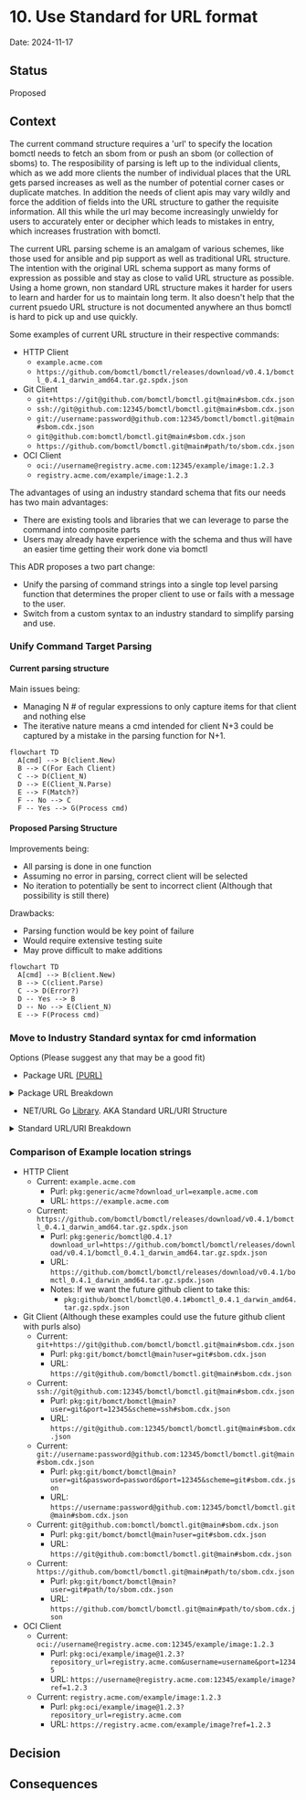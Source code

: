 
# 10. Use Standard for URL format

Date: 2024-11-17

## Status

Proposed

## Context

The current command structure requires a 'url' to specify the location bomctl needs to fetch an sbom from or
push an sbom (or collection of sboms) to. The resposibility of parsing is left up to the individual clients,
which as we add more clients the number of individual places that the URL gets parsed increases as well as the
number of potential corner cases or duplicate matches. In addition the needs of client apis may vary wildly and
force the addition of fields into the URL structure to gather the requisite information. All this while the url
may become increasingly unwieldy for users to accurately enter or decipher which leads to mistakes in entry,
which increases frustration with bomctl.

The current URL parsing scheme is an amalgam of various schemes, like those used for ansible and pip support as
well as traditional URL structure. The intention with the original URL schema support as many forms of expression
as possible and stay as close to valid URL structure as possible. Using a home grown, non standard URL structure
makes it harder for users to learn and harder for us to maintain long term. It also doesn't help that the current
psuedo URL structure is not documented anywhere an thus bomctl is hard to pick up and use quickly.

Some examples of current URL structure in their respective commands:

- HTTP Client
  - `example.acme.com`
  - `https://github.com/bomctl/bomctl/releases/download/v0.4.1/bomctl_0.4.1_darwin_amd64.tar.gz.spdx.json`
- Git Client
  - `git+https://git@github.com/bomctl/bomctl.git@main#sbom.cdx.json`
  - `ssh://git@github.com:12345/bomctl/bomctl.git@main#sbom.cdx.json`
  - `git://username:password@github.com:12345/bomctl/bomctl.git@main#sbom.cdx.json`
  - `git@github.com:bomctl/bomctl.git@main#sbom.cdx.json`
  - `https://github.com/bomctl/bomctl.git@main#path/to/sbom.cdx.json`
- OCI Client
  - `oci://username@registry.acme.com:12345/example/image:1.2.3`
  - `registry.acme.com/example/image:1.2.3`

The advantages of using an industry standard schema that fits our needs has two main advantages:

- There are existing tools and libraries that we can leverage to parse the command into composite parts
- Users may already have experience with the schema and thus will have an easier time getting their work done via bomctl

This ADR proposes a two part change:

- Unify the parsing of command strings into a single top level parsing function that determines the proper client
to use or fails with a message to the user.
- Switch from a custom syntax to an industry standard to simplify parsing and use.

### Unify Command Target Parsing

#### Current parsing structure

Main issues being:

- Managing N # of regular expressions to only capture items for that client and nothing else
- The iterative nature means a cmd intended for client N+3 could be captured by a mistake in the parsing function for N+1.

```mermaid
flowchart TD
  A[cmd] --> B(client.New)
  B --> C(For Each Client)
  C --> D(Client_N)
  D --> E(Client_N.Parse)
  E --> F(Match?)
  F -- No --> C
  F -- Yes --> G(Process cmd)
```

#### Proposed Parsing Structure

Improvements being:

- All parsing is done in one function
- Assuming no error in parsing, correct client will be selected
- No iteration to potentially be sent to incorrect client (Although that possibility is still there)

Drawbacks:

- Parsing function would be key point of failure
- Would require extensive testing suite
- May prove difficult to make additions

```mermaid
flowchart TD
  A[cmd] --> B(client.New)
  B --> C(client.Parse)
  C --> D(Error?)
  D -- Yes --> B
  D -- No --> E(Client_N)
  E --> F(Process cmd)
```

### Move to Industry Standard syntax for cmd information

Options (Please suggest any that may be a good fit)

- Package URL [(PURL)](https://github.com/package-url/purl-spec)

<details>
<summary>Package URL Breakdown</summary>

## PURL Description

Package URL Specification (purl spec): A minimal specification for purl aka. a package "mostly universal" URL.

- [GitHub](https://github.com/package-url/purl-spec)

## PURL Advantages

- Similar to the format in use currently in bomctl
  - Many of the fields bomctl is looking for exist within a purl
- Purls are used in sboms, making it a logical jump to use in bomctl
- Users may be familiar with the standard since it's used in sboms
- Some built in support for various clients (git, oci, github)
  - This would aid in determining which client should be used
- This would simplify commands for operations on boms:
  - Linking would require pointing to a component within an sbom, which would use purl spec

## PURL Disadvantages

- Bare urls would need to be wrapped in a useless formatting, or go through additional processing to turn into a purl
  - `pkg:generic/bomctl@0.4.1?download_url=https://github.com/bomctl/bomctl/releases/download/v0.4.1/bomctl_0.4.1_darwin_amd64.tar.gz.spdx.json`
  - Or bare urls just get parsed and passed to HTTP client. (make it a special case for usability)
- Does not support all prospective future clients (gitlab, dependency track, etc.)
  - Although gitlab is listed as a candidate for a potential future purl type
- Has support for many purl types we may never want to use (not necessarily a bad thing)
- Not sure this alleviates the problem of location strings in commands becoming and long and unwieldy with the use of qualifiers.
- Potentially requires users to know which client they'd want to use, which it'd be better to avoid
- Cannot express local files in this schema, may have to be handled as a generic string (as it is now)
  - Could also use generic pkg: `pkg:generic/sbom.cdx.json@v0.4.1?download_url=file:///path/to/sbom.cdx.json`

## PURL Practicality/Usability

- Soft enforcement of `pkg` prefix
  - We could allow users to leave off the `pkg:` prefix from their cmd and handle it if it's not there.
- Component Mapping:
  - Most purl component parts map directly to information we are currently collecting
  - Namespace could handle nested groups (gitlab style: instance/group/group/.../repo) or github style (just org/repo)
  - Any information missing, could be stored as qualifiers, like in the below examples
- Qualifiers
  - Since purls do not directly handle many components that may be seen in bomctl, like username, port, scheme, etc.
    It's necessary to use qualifiers to add this information, which could make the cmd string very long.
  - If we're wanting authentication to go through .netrc, would we need to support cmds that have the username/password info in them?
    - Supporting username and password in commands does help simplify running in CICD environments (with proper precautions setup)
    - Maybe separate flags for this?

## PURL Examples

- HTTP Client
  - `pkg:generic/acme?download_url=example.acme.com`
  - `pkg:generic/bomctl@0.4.1?download_url=https://github.com/bomctl/bomctl/releases/download/v0.4.1/bomctl_0.4.1_darwin_amd64.tar.gz.spdx.json`
    - If we would want the future github client to take this: `pkg:github/bomctl/bomctl@0.4.1#bomctl_0.4.1_darwin_amd64.tar.gz.spdx.json`
- Git  (Although all these examples could also have the prefix `pkg:github` and use the future github client)
  - `pkg:git/bomct/bomctl@main?user=git#sbom.cdx.json`
  - `pkg:git/bomct/bomctl@main?user=git&port=12345&scheme=ssh#sbom.cdx.json`
  - `pkg:git/bomct/bomctl@main?user=git&password=password&port=12345#sbom.cdx.json`
  - `pkg:git/bomct/bomctl@main?user=git#sbom.cdx.json`
  - `pkg:git/bomct/bomctl@main?user=git#path/to/sbom.cdx.json`
- OCI Client
  - `pkg:oci/example/image@1.2.3?repository_url=registry.acme.com&username=username&port=12345`
  - `pkg:oci/example/image@1.2.3?repository_url=registry.acme.com`

</details>

- NET/URL Go [Library](https://pkg.go.dev/net/url@go1.23.3). AKA Standard URL/URI Structure

<details>
<summary>Standard URL/URI Breakdown</summary>

## Standard URL/URI Description

`[scheme:][//[userinfo@]host][/]path[?query][#fragment]`

- Scheme     : ex: http\[s\], file, ftp
- User       : username and password information (optional)
- Host       : host or host:port
- Path       : consisting of a sequence of path segments separated by a slash (/)
- RawQuery   : encoded query values, without '?'
- Fragment   : fragment for references, without '#'

Examples:

- `foo://example.com:8042/over/there?name=ferret#nose`
- `http://www.example.com/questions/3456/my-document`
- `ftp://ds.internic.net/internet-drafts/draft-ietf-uri-irl-fun-req-02.txt`
- `https://blog.hubspot.com/website/application-programming-interface-api`
- `http://www.ietf.org/rfc/rfc2396.txt`
- `file://this/one/over/here.json`

## Standard URL/URI Advantages

- Expressive standard that supports all fields currently in use by bomctl
- Very close to what we're already using in bomctl
- Built-in support for files `file://`
- Familiar syntax for users
- Abstracts client choice away from command texts
- Will require less translation, since sbom locations will probably be mostly urls
- Authentication info and port are embedded, not requiring extra qualifiers

## Standard URL/URI Disadvantages

- No support of different clients (git, gitlab, oci)
- Not sure this alleviates the problem of location strings in commands becoming and long and unwieldy with the use of queries/fragments.
- Command strings may be more ambiguous as to which client is needed,
leading to incorrect client chosen or may have to attempt and retry
with a different client upon failure.

## Standard URL/URI Practicality/Usablity

- Component Mapping:
  - Most uri component parts map directly to information we are currently collecting
  - Any information missing, could be stored as queries

## Standard URL/URI Examples

- HTTP Client
  - `https://example.acme.com`
  - `https://github.com/bomctl/bomctl/releases/download/v0.4.1/bomctl_0.4.1_darwin_amd64.tar.gz.spdx.json`
- Git Client
  - `https://git@github.com/bomctl/bomctl.git@main#sbom.cdx.json`
  - `https://git@github.com:12345/bomctl/bomctl.git@main#sbom.cdx.json`
  - `https://username:password@github.com:12345/bomctl/bomctl.git@main#sbom.cdx.json`
  - `https://git@github.com:bomctl/bomctl.git@main#sbom.cdx.json`
  - `https://github.com/bomctl/bomctl.git@main#path/to/sbom.cdx.json`
- OCI Client
  - `https://username@registry.acme.com:12345/example/image?ref=1.2.3`
  - `https://registry.acme.com/example/image?ref=1.2.3`

</details>

### Comparison of Example location strings

- HTTP Client
  - Current: `example.acme.com`
    - Purl: `pkg:generic/acme?download_url=example.acme.com`
    - URL: `https://example.acme.com`
  - Current: `https://github.com/bomctl/bomctl/releases/download/v0.4.1/bomctl_0.4.1_darwin_amd64.tar.gz.spdx.json`
    - Purl: `pkg:generic/bomctl@0.4.1?download_url=https://github.com/bomctl/bomctl/releases/download/v0.4.1/bomctl_0.4.1_darwin_amd64.tar.gz.spdx.json`
    - URL: `https://github.com/bomctl/bomctl/releases/download/v0.4.1/bomctl_0.4.1_darwin_amd64.tar.gz.spdx.json`
    - Notes: If we want the future github client to take this:
      - `pkg:github/bomctl/bomctl@0.4.1#bomctl_0.4.1_darwin_amd64.tar.gz.spdx.json`
- Git Client (Although these examples could use the future github client with purls also)
  - Current: `git+https://git@github.com/bomctl/bomctl.git@main#sbom.cdx.json`
    - Purl: `pkg:git/bomct/bomctl@main?user=git#sbom.cdx.json`
    - URL: `https://git@github.com/bomctl/bomctl.git@main#sbom.cdx.json`
  - Current: `ssh://git@github.com:12345/bomctl/bomctl.git@main#sbom.cdx.json`
    - Purl: `pkg:git/bomct/bomctl@main?user=git&port=12345&scheme=ssh#sbom.cdx.json`
    - URL: `https://git@github.com:12345/bomctl/bomctl.git@main#sbom.cdx.json`
  - Current: `git://username:password@github.com:12345/bomctl/bomctl.git@main#sbom.cdx.json`
    - Purl: `pkg:git/bomct/bomctl@main?user=git&password=password&port=12345&scheme=git#sbom.cdx.json`
    - URL: `https://username:password@github.com:12345/bomctl/bomctl.git@main#sbom.cdx.json`
  - Current: `git@github.com:bomctl/bomctl.git@main#sbom.cdx.json`
    - Purl: `pkg:git/bomct/bomctl@main?user=git#sbom.cdx.json`
    - URL: `https://git@github.com:bomctl/bomctl.git@main#sbom.cdx.json`
  - Current: `https://github.com/bomctl/bomctl.git@main#path/to/sbom.cdx.json`
    - Purl: `pkg:git/bomct/bomctl@main?user=git#path/to/sbom.cdx.json`
    - URL: `https://github.com/bomctl/bomctl.git@main#path/to/sbom.cdx.json`
- OCI Client
  - Current: `oci://username@registry.acme.com:12345/example/image:1.2.3`
    - Purl: `pkg:oci/example/image@1.2.3?repository_url=registry.acme.com&username=username&port=12345`
    - URL: `https://username@registry.acme.com:12345/example/image?ref=1.2.3`
  - Current: `registry.acme.com/example/image:1.2.3`
    - Purl: `pkg:oci/example/image@1.2.3?repository_url=registry.acme.com`
    - URL: `https://registry.acme.com/example/image?ref=1.2.3`

## Decision

## Consequences
